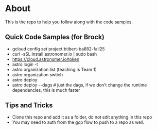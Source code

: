 # About

This is the repo to help you follow along with the code samples.  

## Quick Code Samples (for Brock)

- gcloud config set project btibert-ba882-fall25
- curl -sSL install.astronomer.io | sudo bash
- https://cloud.astronomer.io/token
- astro login -t <token from above>
- astro organization list (teaching is Team 1)
- astro organization swtich <id>
- astro deploy
- astro deploy --dags         # just the dags, if we don't change the runtime dependencies, this is much faster


## Tips and Tricks

- Clone this repo and add it as a folder, do not edit anything in this repo
- You may need to auth from the gcp flow to push to a repo as well. 
